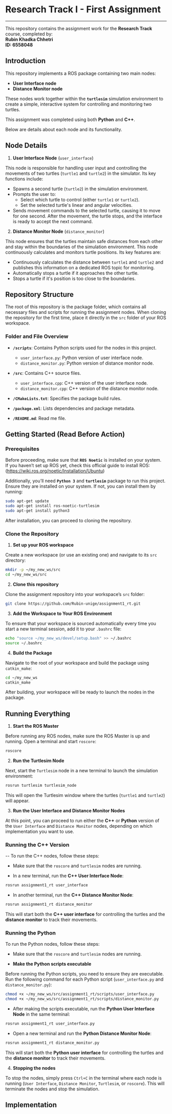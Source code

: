 # Research Track I - First Assignment
---
This repository contains the assignment work for the **Research Track** course, completed by:  
**Rubin Khadka Chhetri**  
**ID: 6558048**

## Introduction
This repository implements a ROS package containing two main nodes: 

-  **User Interface node**
-  **Distance Monitor node**

These nodes work together within the **`turtlesim`** simulation environment to create a simple, interactive system for controlling and monitoring two turtles.

This assignment was completed using both **Python** and **C++**.

Below are details about each node and its functionality.<br>

## Node Details
1. **User Interface Node** (`user_interface`)

This node is responsible for handling user input and controlling the movements of two turtles (`turtle1` and `turtle2`) in the simulator. Its key functions include:<br>

-  Spawns a second turtle (`turtle2`) in the simulation environment.
-  Prompts the user to:
   -  Select which turtle to control (either `turtle1` or `turtle2`).
   -  Set the selected turtle's linear and angular velocities.
-  Sends movement commands to the selected turtle, causing it to move for one second. After the movement, the turtle stops, and the interface is ready to accept the next command.

2. **Distance Monitor Node** (`distance_monitor`)

This node ensures that the turtles maintain safe distances from each other and stay within the boundaries of the simulation environment. This node continuously calculates and monitors turtle positions. Its key features are:<br>

-  Continuously calculates the distance between `turtle1` and `turtle2` and publishes this information on a dedicated ROS topic for monitoring.
-  Automatically stops a turtle if it approaches the other turtle.
-  Stops a turtle if it's position is too close to the boundaries.

## Repository Structure
The root of this repository is the package folder, which contains all necessary files and scripts for running the assignment nodes. When cloning the repository for the first time, place it directly in the `src` folder of your ROS workspace.

### Folder and File Overview
- **`/scripts`**: Contains Python scripts used for the nodes in this project. 
  - `user_interface.py`: Python version of user interface node.
  - `distance_monitor.py`: Python version of distance monitor node.

- **`/src`**: Contains C++ source files.
  - `user_interface.cpp`: C++ version of the user interface node.
  - `distance_monitor.cpp`: C++ version of the distance monitor node.

- **`/CMakeLists.txt`**: Specifies the package build rules.

- **`/package.xml`**: Lists dependencies and package metadata.

- **`/README.md`**: Read me file.

## Getting Started (Read Before Action)

### Prerequisites
Before proceeding, make sure that **`ROS Noetic`** is installed on your system.<br>
If you haven’t set up ROS yet, check this official guide to install ROS: <br>
(https://wiki.ros.org/noetic/Installation/Ubuntu) <br>

Additionally, you’ll need **`Python 3`** and **`turtlesim`** package to run this project. Ensure they are installed on your system. If not, you can install them by running:
```bash
sudo apt-get update
sudo apt-get install ros-noetic-turtlesim
sudo apt-get install python3
```
After installation, you can proceed to cloning the repository.

### Clone the Repository
1. **Set up your ROS workspace**

Create a new workspace (or use an existing one) and navigate to its `src` directory:
```bash
mkdir -p ~/my_new_ws/src
cd ~/my_new_ws/src
```
2. **Clone this repository**

Clone the assignment repository into your workspace’s `src` folder:
```bash
git clone https://github.com/Rubin-unige/assignment1_rt.git
```
3. **Add the Workspace to Your ROS Environment**

To ensure that your workspace is sourced automatically every time you start a new terminal session, add it to your `.bashrc` file:
```bash
echo "source ~/my_new_ws/devel/setup.bash" >> ~/.bashrc
source ~/.bashrc
```
4. **Build the Package**

Navigate to the root of your workspace and build the package using `catkin_make`:
```bash
cd ~/my_new_ws
catkin_make
```
After building, your workspace will be ready to launch the nodes in the package.

## Running Everything

1. **Start the ROS Master**

Before running any ROS nodes, make sure the ROS Master is up and running. Open a terminal and start `roscore`:
```bash
roscore
```
2. **Run the Turtlesim Node**

Next, start the `Turtlesim` node in a new terminal to launch the simulation environment:
```bash
rosrun turtlesim turtlesim_node
```
This will open the Turtlesim window where the turtles (`turtle1` and `turtle2`) will appear.

3. **Run the User Interface and Distance Monitor Nodes**

At this point, you can proceed to run either the **C++** or **Python** version of the `User Interface` and `Distance Monitor` nodes, depending on which implementation you want to use.

### Running the C++ Version
--
To run the C++ nodes, follow these steps:
- Make sure that the `roscore` and `turtlesim` nodes are running.

- In a new terminal, run the **C++ User Interface Node**:
```bash
rosrun assignment1_rt user_interface
```
- In another terminal, run the **C++ Distance Monitor Node**:
```bash
rosrun assignment1_rt distance_monitor
```
This will start both the **C++ user interface** for controlling the turtles and the **distance monitor** to track their movements.

### Running the Python 

To run the Python nodes, follow these steps:
- Make sure that the `roscore` and `turtlesim` nodes are running.

- **Make the Python scripts executable**

Before running the Python scripts, you need to ensure they are executable. Run the following command for each Python script (`user_interface.py` and `distance_monitor.py`):
``` bash
chmod +x ~/my_new_ws/src/assignment1_rt/scripts/user_interface.py
chmod +x ~/my_new_ws/src/assignment1_rt/scripts/distance_monitor.py
```

- After making the scripts executable, run the **Python User Interface Node** in the same terminal:
```bash
rosrun assignment1_rt user_interface.py
```
- Open a new terminal and run the **Python Distance Monitor Node**:
```bash
rosrun assignment1_rt distance_monitor.py
```
This will start both the **Python user interface** for controlling the turtles and the **distance monitor** to track their movements.

4. **Stopping the nodes**

To stop the nodes, simply press `Ctrl+C` in the terminal where each node is running (`User Interface`, `Distance Monitor`, `Turtlesim`, or `roscore`). This will terminate the nodes and stop the simulation.

## Implementation